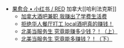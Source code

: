 
- [果愈合 • 小红书 / RED](https://www.xiaohongshu.com/user/profile/5aaac15711be10620ce25799) 加拿大[[哈利法克斯]]
	- [加拿大酒吧兼职 我赚出了学费生活费](http://xhslink.com/BSw03n)
	- [拒绝华人餐厅打工 local酒吧真的赚钱！](http://xhslink.com/i5303n)
	- [北美当服务生 究竟能赚多少钱？！（上）](http://xhslink.com/Wn5Z3n)
	- [北美当服务生 究竟能多赚钱？！（下）](http://xhslink.com/Ttg03n)


